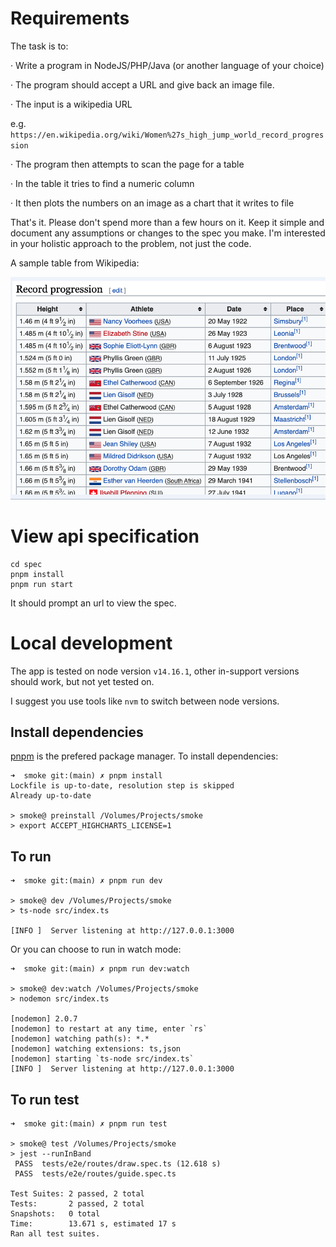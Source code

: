 # Requirements

The task is to:

·  Write a program in NodeJS/PHP/Java (or another language of your choice)

·  The program should accept a URL and give back an image file.

·  The input is a wikipedia URL

   e.g. `https://en.wikipedia.org/wiki/Women%27s_high_jump_world_record_progression`

·  The program then attempts to scan the page for a table

·  In the table it tries to find a numeric column

·  It then plots the numbers on an image as a chart that it writes to file

That's it. Please don't spend more than a few hours on it. Keep it simple and document any assumptions or changes to the spec you make. I'm interested in your holistic approach to the problem, not just the code.

A sample table from Wikipedia:

![](example.png)

# View api specification
```shell
cd spec
pnpm install
pnpm run start
```
It should prompt an url to view the spec.

# Local development

The app is tested on node version `v14.16.1`, other in-support versions should work, but not yet tested on.

I suggest you use tools like `nvm` to switch between node versions.

## Install dependencies

[pnpm](https://github.com/pnpm/pnpm) is the prefered package manager.
To install dependencies:
```shell
➜  smoke git:(main) ✗ pnpm install
Lockfile is up-to-date, resolution step is skipped
Already up-to-date

> smoke@ preinstall /Volumes/Projects/smoke
> export ACCEPT_HIGHCHARTS_LICENSE=1
```

## To run
```shell
➜  smoke git:(main) ✗ pnpm run dev

> smoke@ dev /Volumes/Projects/smoke
> ts-node src/index.ts

[INFO ]  Server listening at http://127.0.0.1:3000

```

Or you can choose to run in watch mode:
```shell
➜  smoke git:(main) ✗ pnpm run dev:watch

> smoke@ dev:watch /Volumes/Projects/smoke
> nodemon src/index.ts

[nodemon] 2.0.7
[nodemon] to restart at any time, enter `rs`
[nodemon] watching path(s): *.*
[nodemon] watching extensions: ts,json
[nodemon] starting `ts-node src/index.ts`
[INFO ]  Server listening at http://127.0.0.1:3000
```

## To run test
```shell
➜  smoke git:(main) ✗ pnpm run test

> smoke@ test /Volumes/Projects/smoke
> jest --runInBand
 PASS  tests/e2e/routes/draw.spec.ts (12.618 s)
 PASS  tests/e2e/routes/guide.spec.ts

Test Suites: 2 passed, 2 total
Tests:       2 passed, 2 total
Snapshots:   0 total
Time:        13.671 s, estimated 17 s
Ran all test suites.
```
